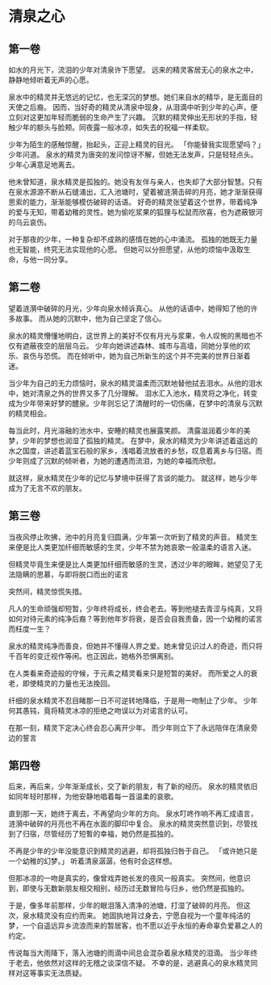 # 清泉之心

## 第一卷

如水的月光下，流泪的少年对清泉许下愿望。
远来的精灵客居无心的泉水之中，静静地倾听着无声的心愿。

泉水中的精灵并无悠远的记忆，也无深沉的梦想。她们来自水的精华，是无面目的天使之后裔。
因而，当好奇的精灵从清泉中现身，从泪滴中听到少年的心声，便立刻对这更加年轻而脆弱的生命产生了兴趣。
沉默的精灵伸出无形状的手指，轻触少年的额头与脸颊。同夜露一般冰凉，如失去的祝福一样柔软。

少年为陌生的感触惊醒，抬起头，正迎上精灵的目光。
「你能替我实现愿望吗？」少年问道。
泉水的精灵为唐突的发问惊讶不解，但她无法发声，只是轻轻点头。
少年心满意足地离去。

他未曾知道，泉水精灵是孤独的。她没有友伴与亲人，也失却了大部分智慧。只有在泉水源源不断从石缝涌出，汇入池塘时，望着被涟漪击碎的月亮，她才渐渐获得思索的能力，渐渐能够模仿破碎的话语。
好奇的精灵张望着这个世界，带着纯净的爱与无知，带着幼稚的灵性。她为偷吃浆果的狐狸与松鼠而欣喜，也为遮蔽银河的乌云哀伤。

对于那夜的少年，一种复杂却不成熟的感情在她的心中涌流。
孤独的她既无力量也无智能，终究无法实现他的心愿。
但她可以分担愿望，从他的烦恼中汲取生命，与他一同分享。

## 第二卷

望着涟漪中破碎的月光，少年向泉水倾诉真心。
从他的话语中，她得知了他的许多故事。
而从她的沉默中，他为自己坚定了信心。

泉水的精灵懵懂地明白，这世界上的美好不仅有月光与浆果，令人叹惋的黑暗也不仅有遮蔽夜空的层层乌云。
少年向她讲述森林、城市与高墙，同她分享他的欢乐、哀伤与恐慌。
而在倾听中，她为自己所新生的这个并不完美的世界日渐着迷。

当少年为自己的无力烦恼时，泉水的精灵温柔而沉默地替他拭去泪水。从他的泪水中，她对清泉之外的世界又多了几分理解。
泪水汇入池水，精灵将之净化，转变成为少年带来好梦的醴泉。少年则忘记了清醒时的一切伤痛，在梦中的清泉与沉默的精灵相会。

每当此时，月光溶融的池水中，安睡的精灵也展露笑颜。
清露滋润着少年的美梦，少年的梦想也润湿了孤独的精灵。
在梦中，泉水的精灵为少年讲述着遥远的水之国度，讲述着蓝宝石般的家乡，浅唱着流放者的乡愁，叹息着离乡与归宿。而少年则成了沉默的倾听者，为她的遭遇而流泪，为她的幸福而欣慰。

就这样，泉水精灵在少年的记忆与梦境中获得了言谈的能力。
就这样，她与少年成为了无言不欢的朋友。

## 第三卷

当夜风停止吹拂，池中的月亮复归圆满，少年第一次听到了精灵的声音。
精灵生来便是比人类更加纤细而敏感的生灵，少年不禁为她哀歌一般温柔的语言入迷。

但精灵毕竟生来便是比人类更加纤细而敏感的生灵，透过少年的眼眸，她望见了无法隐瞒的思慕，与即将脱口而出的诺言

突然间，精灵惊慌失措。

凡人的生命顽强却短暂，少年终将成长，终会老去。等到他褪去青涩与纯真，又将如何对待元素的纯净后裔？等到他年岁将衰，是否会自我责备，因一个幼稚的诺言而枉度一生？

泉水的精灵纯净而善良，但她并不懂得人界之爱。她未曾见识过人的奇迹，而只将千百年的变迁视作等闲。也正因此，她格外恐惧离别。

在人类看来奇迹般的守候，于元素之精灵看来只是短暂的美好。
而所爱之人的衰老，即使精灵的力量也无法挽回。

纤细的泉水精灵不忍目睹那一日不可逆转地降临，于是用一吻制止了少年。
少年何其愚钝，竟将精灵冰凉的拒绝之吻误以为对诺言的认可。

在那一刻，精灵下定决心终会忍心离开少年。
而少年则立下了永远陪伴在清泉旁边的誓言

## 第四卷

后来，再后来，少年渐渐成长，交了新的朋友，有了新的经历。
泉水的精灵依旧如同年轻时那样，为他安静地唱着每一首温柔的哀歌。

直到那一天，她终于离去，不再望向少年的方向。
泉水叮咚作响不再汇成语言，涟漪中破碎的月亮也不再在水面的脚印中复合。
泉水的精灵突然意识到，尽管找到了归宿，尽管经历了短暫的幸福，她仍然是孤独的。

不再是少年的少年没能意识到精灵的逃避，却将孤独归咎于自己。
「或许她只是一个幼稚的幻梦。」
听着清泉潺潺，他有时会这样想。

但那冰凉的一吻是真实的，像曾戏弄她长发的夜风一般真实。
突然间，他意识到，即使与无数新朋友相交相别，经历过无数冒险与归乡，他仍然是孤独的。

于是，像多年前那样，少年的眼泪落入清净的池塘，打湿了破碎的月亮。
但这次，泉水精灵没有应约而来。
她固执地背过身去，宁愿自视为一个童年纯洁的梦，一个自遥远异乡流浪而来的暂居客，也不愿以近乎永恒的寿命辜负爱慕之人的约定。

传说每当大雨降下，落入池塘的雨滴中间总会混杂着泉水精灵的泪滴。
当少年终于老去，他依然对这样的无稽之谈深信不疑。
不幸的是，逃避真心的泉水精灵同样对这等事实无法质疑。